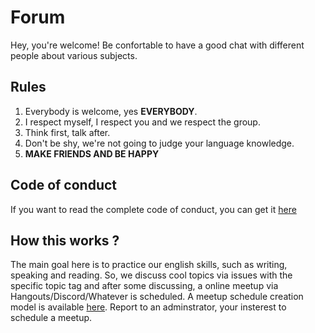 # Forum

Hey, you're welcome! Be confortable to have a good chat with different people about various subjects.

## Rules

1. Everybody is welcome, yes **EVERYBODY**.
2. I respect myself, I respect you and we respect the group.
3. Think first, talk after.
4. Don't be shy, we're not going to judge your language knowledge.
5. **MAKE FRIENDS AND BE HAPPY**

## Code of conduct

If you want to read the complete code of conduct, you can get it [here](https://github.com/power-talk/forum/blob/master/CODE_OF_CONDUCT.md)

## How this works ?

The main goal here is to practice our english skills, such as writing, speaking and reading. So, we discuss cool topics via issues with the specific topic tag and after some discussing, a online meetup via Hangouts/Discord/Whatever is scheduled. A meetup schedule creation model is available [here](). Report to an adminstrator, your insterest to schedule a meetup.
